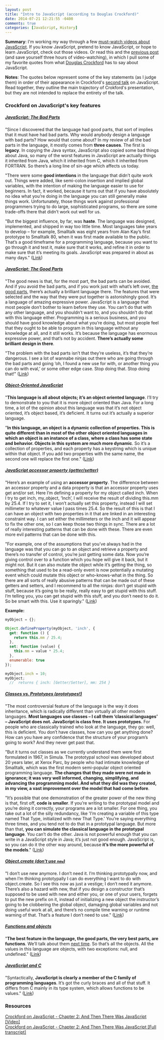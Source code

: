```yaml
---
layout: post
title: "Intro to JavaScript (according to Douglas Crockford)"
date: 2014-07-21 12:21:55 -0400
comments: true
categories: [JavaScript, History]
---
```

<strong>Summary</strong>: I'm working my way through a few <a href="https://github.com/bolshchikov/js-must-watch">must-watch videos about JavaScript</a>. If you know JavaScript, pretend to know JavaScript, or hope to learn JavaScript, check out those videos. Or read this and the <a href="/blog/2014/07/21/javascripts-historical-context-crockford">previous post</a> (and save yourself three hours of video-watching), in which I pull some of my favorite quotes from what <a href="https://en.wikipedia.org/wiki/Douglas_Crockford">Douglas Crockford</a> has to say about JavaScript.

<strong>Notes</strong>: The quotes below represent some of the key statements (as I judge them) in order of their appearance in Crockford's <a href="http://youtu.be/RO1Wnu-xKoY">second talk</a> on JavaScript. Read together, they outline the main trajectory of Crokford's presentation, but they are not intended to replace the entirety of the talk.

<h3>Crockford on JavaScript's key features</h3>

<u><h5>JavaScript: The Bad Parts</h5></u>
"Since I discovered that the language had good parts, that sort of implies that it must have had bad parts. Why would anybody design a language with bad parts? How would that come about? In my review of all the bad parts in the language, it mostly comes from <strong>three causes</strong>. The first is <strong>legacy</strong>. In copying the Java syntax, JavaScript also copied some bad things about Java, so many of the worst features in JavaScript are actually things it inherited from Java, which it inherited from C, which it inherited from FORTRAN. So there’s a long line of sin-age which affects us today.

"There were some <strong>good intentions</strong> in the language that didn’t quite work out. Things were added, like semi-colon insertion and implied global variables, with the intention of making the language easier to use for beginners. In fact, it worked, because it turns out that if you have absolutely no idea what you’re doing in the language you can still generally make things work. Unfortunately, those things work against professional programmers trying to do large, sophisticated programs, so there are some trade-offs there that didn’t work out well for us.

"But the biggest influence, by far, was <strong>haste</strong>. The language was designed, implemented, and shipped in way too little time. Most languages take years to develop – for example, Smalltalk was eight years from Alan Kay’s first prototype to Smalltalk 80, when it was first made available to the public. That’s a good timeframe for a programming language, because you want to go through it and test it, make sure that it works, and refine it in order to make sure that it’s meeting its goals. JavaScript was prepared in about as many days." (<a href="http://youtu.be/RO1Wnu-xKoY?t=12m22s">Link</a>)

<!--more-->

<u><h5>JavaScript: The Good Parts</h5></u>
"The good news is that, for the most part, the bad parts can be avoided. And if you avoid the bad parts, and if you work just with what’s left over, <a href="http://www.amazon.com/JavaScript-Good-Parts-Douglas-Crockford/dp/0596517742">the good parts</a>, there’s actually a brilliant language there. The features that were selected and the way that they were put together is astonishingly good. It’s a language of amazing expressive power. JavaScript is a language that most people don’t bother to learn before they use. You can’t do that with any other language, and you shouldn’t want to, and you shouldn’t do that with this language either. Programming is a serious business, and you should have good knowledge about what you’re doing, but most people feel that they ought to be able to program in this language without any knowledge at all, and it still works. It’s because the language has enormous expressive power, and that’s not by accident. <strong>There’s actually some brilliant design in there</strong>.

"The problem with the bad parts isn’t that they’re useless, it’s that they’re dangerous. I see a lot of wannabe ninjas out there who are going through the bad parts and going ‘oh, I found a new use for with, or another thing you can do with eval,’ or some other edge case. Stop doing that. Stop doing that!" (<a href="http://youtu.be/RO1Wnu-xKoY?t=14m44s">Link</a>)

<u><h5>Object-Oriented JavaScript</h5></u>
"<strong>This language is all about objects; it’s an object oriented language</strong>. I’ll try to demonstrate to you that it is more object oriented than Java. For a long time, a lot of the opinion about this language was that it’s not object oriented, it’s object based, it’s deficient. It turns out it’s actually a superior language.

"<strong>In this language, an object is a dynamic collection of properties. This is quite different than in most of the other object oriented languages in which an object is an instance of a class, where a class has some state and behavior. Objects in this system are much more dynamic</strong>. So it’s a collection of properties, and each property has a keystring which is unique within that object. If you add two properties with the same name, the second one will replace the first one." (<a href="http://youtu.be/RO1Wnu-xKoY?t=16m1s">Link</a>)

<u><h5>JavaScript accessor property (getter/setter)</h5></u>
"Here’s an example of using an <strong>accessor property</strong>. The difference between an accessor property and a data property is that an accessor property uses get and/or set. Here I’m defining a property for my object called inch. When I try to get inch, my_object, ’Inch’, I will receive the result of dividing this.mm by 25.4. If I try to set it, I won’t actually set this property, instead I will set millimeter to whatever value I pass times 25.4. So the result of this is that I can have an object with two properties in it that are linked in an interesting constraint way. I can set either the millimeters or the inch and it will appear to fix the other one, so I can keep those two things in sync. There are a lot of really interesting patterns that can be done with these. There are even more evil patterns that can be done with this.

"For example, one of the assumptions that you’ve always had in the language was that you can go to an object and retrieve a property and there’s no transfer of control, you’re just getting some data. Now you’re giving control over to a function which you hope will give it back, but it might not. But it can also mutate the object while it’s getting the thing, so something that used to be a read-only event is now potentially a mutating event which could mutate this object or who-knows-what in the thing. So there are all sorts of really abusive patterns that can be made out of these getters and setters, and I recommend to all the ninjas: don’t get stupid with stuff, because it’s going to be really, really easy to get stupid with this stuff. I’m telling you, you can get stupid with this stuff, and you don’t need to do it. So be smart with this. Use it sparingly." (<a href="http://youtu.be/RO1Wnu-xKoY?t=21m22s">Link</a>)

<strong>Example:</strong>
``` javascript Accessor property
myObject = {};

Object.defineProperty(myObject, 'inch', {
  get: function () {
    return this.mm / 25.4;
  },
  set: function (value) {
    this.mm = value * 25.4;
  },
  enumerable: true
});

myObject.inch = 10;
myObject;
  //  returns { inch: [Getter/Setter], mm: 254 }

```

<u><h5>Classes vs. Prototypes (prototypes!)</h5></u>
"The most controversial feature of the language is the way it does inheritance, which is radically different than virtually all other modern languages. <strong>Most languages use classes – I call them ‘classical languages’ – JavaScript does not. JavaScript is class free. It uses prototypes.</strong> For people who are classically trained who look at the language, they go: well, this is deficient. You don’t have classes, how can you get anything done? How can you have any confidence that the structure of your program’s going to work? And they never get past that.

"But it turns out classes as we currently understand them were first formulated in 1967, in Simula. The prototypal school was developed about 20 years later, at Xerox Parc, by people who had intimate knowledge of Smalltalk, which was the first modern semi-popular object oriented programming language. <strong>The changes that they made were not made in ignorance; it was very well informed, changing, simplifying, and advancing the programming model. And what they did was they created, in my view, a vast improvement over the model that had come before</strong>.

"It’s possible that one demonstration of the greater power of the new thing is that, first off, <strong>code is smaller</strong>. If you’re writing to the prototypal model and you’re doing it correctly, your programs are a lot smaller. For one thing, you take out a lot of the silly redundancy, like 'I’m creating a variable of this type named That Type, initialized with new That Type.' You’re saying everything three times, and you tend not to do that in a prototypal language. But more than that, <strong>you can simulate the classical language in the prototypal language</strong>. You can’t do the other. Java is not powerful enough that you can write in a JavaScript style in Java; it’s just not good enough. JavaScript is, so you can do it the other way around, because<strong> it’s the more powerful of the models</strong>." (<a href="http://youtu.be/RO1Wnu-xKoY?t=24m8s">Link</a>)

<u><h5>Object.create (don't use <code>new</code>)</h5></u>
"I don’t use new anymore. I don’t need it. I’m thinking prototypally now, and when I’m thinking prototypally I can do everything I want to do with object.create. So I see this now as just a vestige; I don’t need it anymore. There’s also a hazard with new, that if you design a constructor that’s supposed to be used with new and either you, or one of your users, forgets to put the new prefix on it, instead of initializing a new object the instructor’s going to be clobbering the global object, damaging global variables and not doing useful work at all, and there’s no compile time warning or runtime warning of that. That’s a feature I don’t need to use." (<a href="http://youtu.be/RO1Wnu-xKoY?t=31m26s">Link</a>)

<u><h5>Functions and objects</h5></u>
"<strong>The best feature in the language, the good parts, the very best parts, are functions</strong>. We’ll talk about them <a href="https://www.youtube.com/watch?v=ya4UHuXNygM">next time</a>. So that’s all the objects. All the values in this language are objects, with two exceptions: null, and undefined." (<a href="">Link</a>)

<u><h5>JavaScript and C</h5></u>
"Syntactically, <strong>JavaScript is clearly a member of the C family of programming languages</strong>. It’s got the curly braces and all of that stuff. It differs from C mainly in its type system, which allows functions to be values." (<a href="">Link</a>)

<h3>Resources</h3>
<a href="http://youtu.be/RO1Wnu-xKoY">Crockford on JavaScript - Chapter 2: And Then There Was JavaScript [Video]</a><br>
<a href="http://abraham.cs.uml.edu/~heines/91.461/resources/CrockfordOnJavaScript/crockonjs-2-transcript.pdf">Crockford on JavaScript - Chapter 2: And Then There Was JavaScript [Full transcript]</a><br>